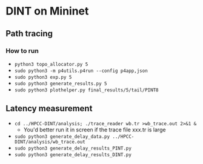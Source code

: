 # DINT on Mininet

## Path tracing

### How to run

- `python3 topo_allocator.py 5`
- `sudo python3 -m p4utils.p4run --config p4app,json`
- `sudo python3 exp.py 5`
- `sudo python3 generate_results.py 5`
- `sudo python3 plothelper.py final_results/5/tail/PINT8`

## Latency measurement

- `cd ../HPCC-DINT/analysis; ./trace_reader wb.tr >wb_trace.out 2>&1 &`
	+ You'd better run it in screen if the trace file xxx.tr is large
- `sudo python3 generate_delay_data.py ../HPCC-DINT/analysis/wb_trace.out`
- `sudo python3 generate_delay_results_PINT.py`
- `sudo python3 generate_delay_results_DINT.py`
